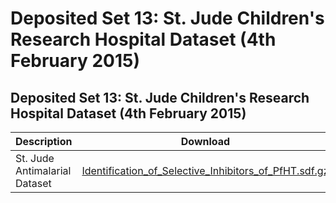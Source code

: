 # Deposited Set 13: St. Jude Children's Research Hospital Dataset \(4th February 2015\)

## Deposited Set 13: St. Jude Children's Research Hospital Dataset \(4th February 2015\)

| Description | Download |
| --- | --- |
| St. Jude Antimalarial Dataset | [Identification\_of\_Selective\_Inhibitors\_of\_PfHT.sdf.gz](ftp://ftp.ebi.ac.uk/pub/databases/chembl/ChEMBLNTD/set13_stjude/Identification_of_Selective_Inhibitors_of_PfHT.sdf.gz) |

